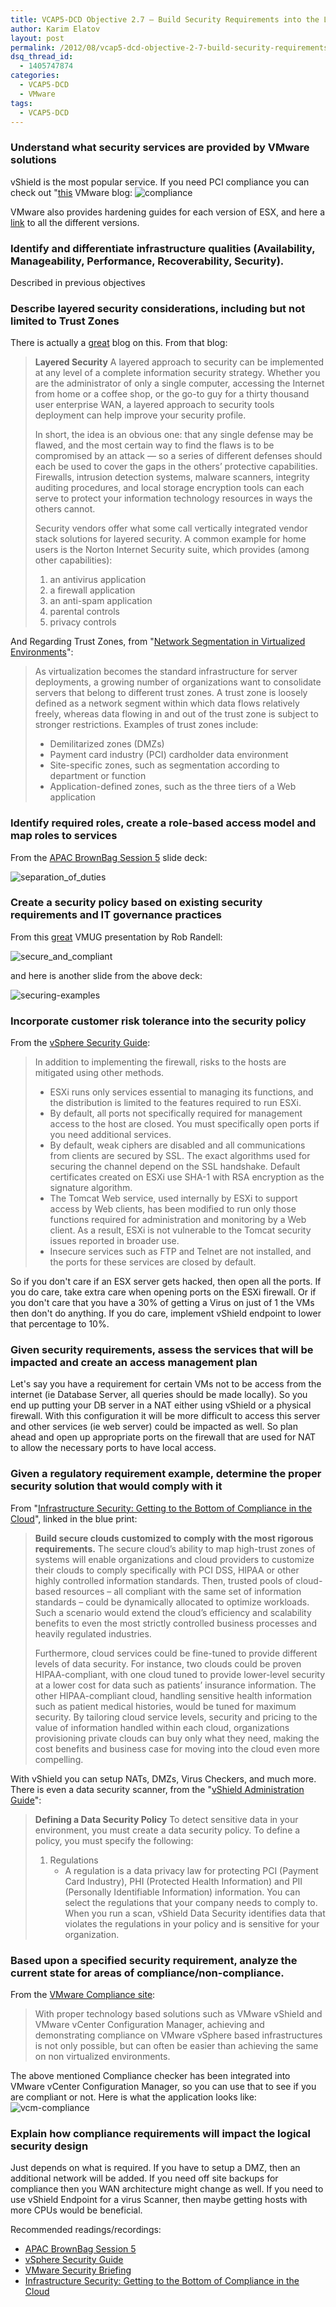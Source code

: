 ```yaml
---
title: VCAP5-DCD Objective 2.7 – Build Security Requirements into the Logical Design
author: Karim Elatov
layout: post
permalink: /2012/08/vcap5-dcd-objective-2-7-build-security-requirements-into-the-logical-design/
dsq_thread_id:
  - 1405747874
categories:
  - VCAP5-DCD
  - VMware
tags:
  - VCAP5-DCD
---
```

### Understand what security services are provided by VMware solutions

vShield is the most popular service. If you need PCI compliance you can check out "[this](http://www.vmware.com/cloud-security-compliance/protect-critical-applications) VMware blog:
![compliance](https://github.com/elatov/uploads/raw/master/2012/08/compliance.png)

VMware also provides hardening guides for each version of ESX, and here a [link](https://www.vmware.com/support/support-resources/hardening-guides.html) to all the different versions.

### Identify and differentiate infrastructure qualities (Availability, Manageability, Performance, Recoverability, Security).

Described in previous objectives

### Describe layered security considerations, including but not limited to Trust Zones

There is actually a [great](http://www.techrepublic.com/blog/security/understanding-layered-security-and-defense-in-depth/703) blog on this. From that blog:

> **Layered Security**
> A layered approach to security can be implemented at any level of a complete information security strategy. Whether you are the administrator of only a single computer, accessing the Internet from home or a coffee shop, or the go-to guy for a thirty thousand user enterprise WAN, a layered approach to security tools deployment can help improve your security profile.
>
> In short, the idea is an obvious one: that any single defense may be flawed, and the most certain way to find the flaws is to be compromised by an attack — so a series of different defenses should each be used to cover the gaps in the others’ protective capabilities. Firewalls, intrusion detection systems, malware scanners, integrity auditing procedures, and local storage encryption tools can each serve to protect your information technology resources in ways the others cannot.
>
> Security vendors offer what some call vertically integrated vendor stack solutions for layered security. A common example for home users is the Norton Internet Security suite, which provides (among other capabilities):
>
> 1.  an antivirus application
> 2.  a firewall application
> 3.  an anti-spam application
> 4.  parental controls
> 5.  privacy controls

And Regarding Trust Zones, from "[Network Segmentation in Virtualized Environments](http://www.vmware.com/files/pdf/network_segmentation.pdf)":

> As virtualization becomes the standard infrastructure for server deployments, a growing number of organizations want to consolidate servers that belong to different trust zones. A trust
> zone is loosely defined as a network segment within which data flows relatively freely, whereas data flowing in and out of the trust zone is subject to stronger restrictions. Examples of trust
> zones include:
>
> *   Demilitarized zones (DMZs)
> *   Payment card industry (PCI) cardholder data environment
> *   Site-specific zones, such as segmentation according to department or function
> *   Application-defined zones, such as the three tiers of a Web application

### Identify required roles, create a role-based access model and map roles to services

From the [APAC BrownBag Session 5](http://vimeo.com/38646355) slide deck:

![separation_of_duties](https://github.com/elatov/uploads/raw/master/2012/08/separation_of_duties.png)

### Create a security policy based on existing security requirements and IT governance practices

From this [great](http://communities.vmware.com/servlet/JiveServlet/download/1633024-44565/VMUG%20Presentation.pptx) VMUG presentation by Rob Randell:

![secure_and_compliant](https://github.com/elatov/uploads/raw/master/2012/08/secure_and_compliant.png)

and here is another slide from the above deck:

![securing-examples](https://github.com/elatov/uploads/raw/master/2012/08/securing-examples.png)

### Incorporate customer risk tolerance into the security policy

From the [vSphere Security Guide](http://pubs.vmware.com/vsphere-50/topic/com.vmware.ICbase/PDF/vsphere-esxi-vcenter-server-50-security-guide.pdf):

> In addition to implementing the firewall, risks to the hosts are mitigated using other methods.
>
> *   ESXi runs only services essential to managing its functions, and the distribution is limited to the features required to run ESXi.
> *   By default, all ports not specifically required for management access to the host are closed. You must specifically open ports if you need additional services.
> *   By default, weak ciphers are disabled and all communications from clients are secured by SSL. The exact algorithms used for securing the channel depend on the SSL handshake. Default certificates created on ESXi use SHA-1 with RSA encryption as the signature algorithm.
> *   The Tomcat Web service, used internally by ESXi to support access by Web clients, has been modified to run only those functions required for administration and monitoring by a Web client. As a result, ESXi is not vulnerable to the Tomcat security issues reported in broader use.
> *   Insecure services such as FTP and Telnet are not installed, and the ports for these services are closed by default.

So if you don't care if an ESX server gets hacked, then open all the ports. If you do care, take extra care when opening ports on the ESXi firewall. Or if you don't care that you have a 30% of getting a Virus on just of 1 the VMs then don't do anything. If you do care, implement vShield endpoint to lower that percentage to 10%.

### Given security requirements, assess the services that will be impacted and create an access management plan

Let's say you have a requirement for certain VMs not to be access from the internet (ie Database Server, all queries should be made locally). So you end up putting your DB server in a NAT either using vShield or a physical firewall. With this configuration it will be more difficult to access this server and other services (ie web server) could be impacted as well. So plan ahead and open up appropriate ports on the firewall that are used for NAT to allow the necessary ports to have local access.

### Given a regulatory requirement example, determine the proper security solution that would comply with it

From "[Infrastructure Security: Getting to the Bottom of Compliance in the Cloud](http://www.vmware.com/files/pdf/cloud/vmware-cloud-solution-security-in-the-cloud-wp-en.pdf)", linked in the blue print:

> **Build secure clouds customized to comply with the most rigorous requirements.**
> The secure cloud’s ability to map high-trust zones of systems will enable organizations and cloud providers to customize their clouds to comply specifically with PCI DSS, HIPAA or other highly
> controlled information standards. Then, trusted pools of cloud-based resources – all compliant with the same set of information standards – could be dynamically allocated to optimize workloads. Such a scenario would extend the cloud’s efficiency and scalability benefits to even the most strictly controlled business processes and heavily regulated industries.
>
> Furthermore, cloud services could be fine-tuned to provide different levels of data security. For instance, two clouds could be proven HIPAA-compliant, with one cloud tuned to provide lower-level security at a lower cost for data such as patients’ insurance information. The other HIPAA-compliant cloud, handling sensitive health information such as patient medical histories, would be tuned for maximum security. By tailoring cloud service levels, security and pricing to the value of information handled within each cloud, organizations provisioning private clouds can buy only what they need, making the cost benefits and business case for moving into the cloud even more compelling.

With vShield you can setup NATs, DMZs, Virus Checkers, and much more. There is even a data security scanner, from the "[vShield Administration Guide](http://www.vmware.com/pdf/vshield_50_admin.pdf)":

> **Defining a Data Security Policy**
> To detect sensitive data in your environment, you must create a data security policy. To define a policy, you must specify the following:
>
> 1.  Regulations
>     *   A regulation is a data privacy law for protecting PCI (Payment Card Industry), PHI (Protected Health Information) and PII (Personally Identifiable Information) information. You can select the regulations that your company needs to comply to. When you run a scan, vShield Data Security identifies data that violates the regulations in your policy and is sensitive for your organization.

### Based upon a specified security requirement, analyze the current state for areas of compliance/non-compliance.

From the [VMware Compliance site](http://www.vmware.com/cloud-security-compliance/protect-critical-applications):

> With proper technology based solutions such as VMware vShield and VMware vCenter Configuration Manager, achieving and demonstrating compliance on VMware vSphere based infrastructures is not only possible, but can often be easier than achieving the same on non virtualized environments.

The above mentioned Compliance checker has been integrated into VMware vCenter Configuration Manager, so you can use that to see if you are compliant or not. Here is what the application looks like:
![vcm-compliance](https://github.com/elatov/uploads/raw/master/2012/08/vcm-compliance.png)

### Explain how compliance requirements will impact the logical security design

Just depends on what is required. If you have to setup a DMZ, then an additional network will be added. If you need off site backups for compliance then you WAN architecture might change as well. If you need to use vShield Endpoint for a virus Scanner, then maybe getting hosts with more CPUs would be beneficial.

Recommended readings/recordings:

*   [APAC BrownBag Session 5](http://vimeo.com/38646355)
*   [vSphere Security Guide](http://pubs.vmware.com/vsphere-50/topic/com.vmware.ICbase/PDF/vsphere-esxi-vcenter-server-50-security-guide.pdf)
*   [VMware Security Briefing](http://communities.vmware.com/servlet/JiveServlet/download/1633024-44565/VMUG%20Presentation.pptx)
*   [Infrastructure Security: Getting to the Bottom of Compliance in the Cloud](http://www.vmware.com/files/pdf/cloud/vmware-cloud-solution-security-in-the-cloud-wp-en.pdf)

